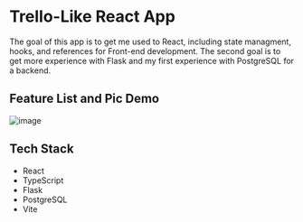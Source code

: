 # Trello-Like React App

The goal of this app is to get me used to React, including state managment, hooks, and references for Front-end development.
The second goal is to get more experience with Flask and my first experience with PostgreSQL for a backend.

## Feature List and Pic Demo

![image](https://github.com/user-attachments/assets/c3fdfd35-5e83-49ea-b3ef-e9e4b37de076)


## Tech Stack
- React
- TypeScript
- Flask
- PostgreSQL
- Vite


